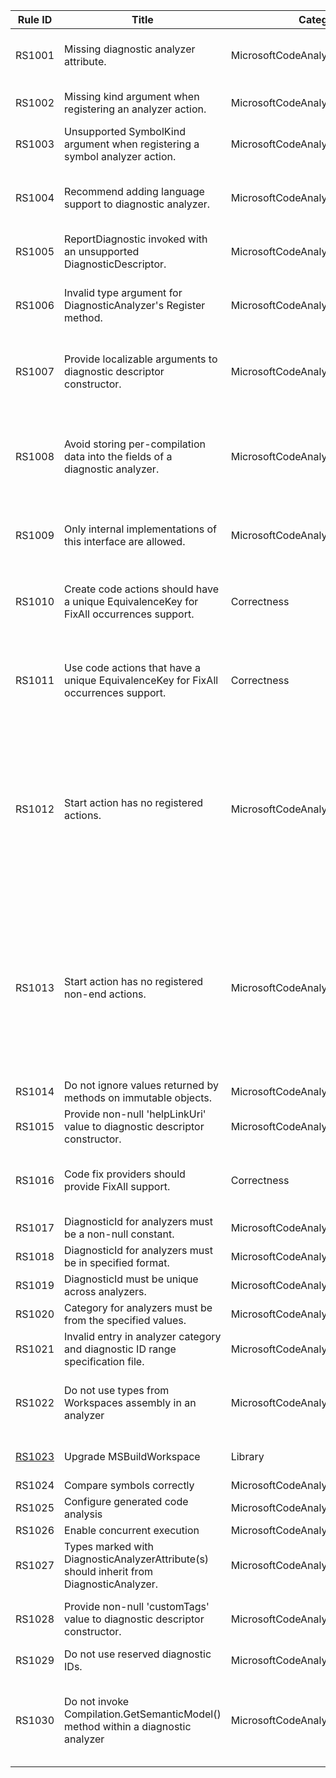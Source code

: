 
Rule ID | Title | Category | Enabled | Severity | CodeFix | Description |
--------|-------|----------|---------|----------|---------|--------------------------------------------------------------------------------------------------------------|
RS1001 | Missing diagnostic analyzer attribute. | MicrosoftCodeAnalysisCorrectness | True | Warning | True | Non-abstract sub-types of DiagnosticAnalyzer should be marked with DiagnosticAnalyzerAttribute(s). The argument to this attribute(s), if any, determine the supported languages for the analyzer. Analyzer types without this attribute will be ignored by the analysis engine. |
RS1002 | Missing kind argument when registering an analyzer action. | MicrosoftCodeAnalysisCorrectness | True | Warning | False | You must specify at least one syntax, symbol or operation kind when registering a syntax, symbol, or operation analyzer action respectively. Otherwise, the registered action will never be invoked during analysis. |
RS1003 | Unsupported SymbolKind argument when registering a symbol analyzer action. | MicrosoftCodeAnalysisCorrectness | True | Warning | False | SymbolKind '{0}' is not supported for symbol analyzer actions. |
RS1004 | Recommend adding language support to diagnostic analyzer. | MicrosoftCodeAnalysisCorrectness | True | Warning | False | Diagnostic analyzer is marked as supporting only one language, but the analyzer assembly doesn't seem to refer to any language specific CodeAnalysis assemblies, and so is likely to work for more than one language. Consider adding an additional language argument to DiagnosticAnalyzerAttribute. |
RS1005 | ReportDiagnostic invoked with an unsupported DiagnosticDescriptor. | MicrosoftCodeAnalysisCorrectness | True | Warning | False | ReportDiagnostic should only be invoked with supported DiagnosticDescriptors that are returned from DiagnosticAnalyzer.SupportedDiagnostics property. Otherwise, the reported diagnostic will be filtered out by the analysis engine. |
RS1006 | Invalid type argument for DiagnosticAnalyzer's Register method. | MicrosoftCodeAnalysisCorrectness | True | Warning | False | DiagnosticAnalyzer's language-specific Register methods, such as RegisterSyntaxNodeAction, RegisterCodeBlockStartAction and RegisterCodeBlockEndAction, expect a language-specific 'SyntaxKind' type argument for it's 'TLanguageKindEnumName' type parameter. Otherwise, the registered analyzer action can never be invoked during analysis. |
RS1007 | Provide localizable arguments to diagnostic descriptor constructor. | MicrosoftCodeAnalysisLocalization | False | Warning | False | If your diagnostic analyzer and it's reported diagnostics need to be localizable, then the supported DiagnosticDescriptors used for constructing the diagnostics must also be localizable. If so, then localizable argument(s) must be provided for parameter 'title' (and optionally 'description') to the diagnostic descriptor constructor to ensure that the descriptor is localizable. |
RS1008 | Avoid storing per-compilation data into the fields of a diagnostic analyzer. | MicrosoftCodeAnalysisPerformance | True | Warning | False | Instance of a diagnostic analyzer might outlive the lifetime of compilation. Hence, storing per-compilation data, such as symbols, into the fields of a diagnostic analyzer might cause stale compilations to stay alive and cause memory leaks.  Instead, you should store this data on a separate type instantiated in a compilation start action, registered using 'AnalysisContext.RegisterCompilationStartAction' API. An instance of this type will be created per-compilation and it won't outlive compilation's lifetime, hence avoiding memory leaks. |
RS1009 | Only internal implementations of this interface are allowed. | MicrosoftCodeAnalysisCompatibility | True | Error | False | The author of this interface did not intend to have third party implementations of this interface and reserves the right to change it. Implementing this interface could therefore result in a source or binary compatibility issue with a future version of this interface. |
RS1010 | Create code actions should have a unique EquivalenceKey for FixAll occurrences support. | Correctness | True | Warning | False | A CodeFixProvider that intends to support fix all occurrences must classify the registered code actions into equivalence classes by assigning it an explicit, non-null equivalence key which is unique for each kind of code action created by this fixer. This enables the FixAllProvider to fix all diagnostics in the required scope by applying code actions from this fixer that are in the equivalence class of the trigger code action. |
RS1011 | Use code actions that have a unique EquivalenceKey for FixAll occurrences support. | Correctness | True | Warning | False | A CodeFixProvider that intends to support fix all occurrences must classify the registered code actions into equivalence classes by assigning it an explicit, non-null equivalence key which is unique for each kind of code action created by this fixer. This enables the FixAllProvider to fix all diagnostics in the required scope by applying code actions from this fixer that are in the equivalence class of the trigger code action. |
RS1012 | Start action has no registered actions. | MicrosoftCodeAnalysisPerformance | True | Warning | False | An analyzer start action enables performing stateful analysis over a given code unit, such as a code block, compilation, etc. Careful design is necessary to achieve efficient analyzer execution without memory leaks. Use the following guidelines for writing such analyzers:<br>1. Define a new scope for the registered start action, possibly with a private nested type for analyzing each code unit.<br>2. If required, define and initialize state in the start action.<br>3. Register at least one non-end action that refers to this state in the start action. If no such action is necessary, consider replacing the start action with a non-start action. For example, a CodeBlockStartAction with no registered actions or only a registered CodeBlockEndAction should be replaced with a CodeBlockAction.<br>4. If required, register an end action to report diagnostics based on the final state.<br> |
RS1013 | Start action has no registered non-end actions. | MicrosoftCodeAnalysisPerformance | True | Warning | False | An analyzer start action enables performing stateful analysis over a given code unit, such as a code block, compilation, etc. Careful design is necessary to achieve efficient analyzer execution without memory leaks. Use the following guidelines for writing such analyzers:<br>1. Define a new scope for the registered start action, possibly with a private nested type for analyzing each code unit.<br>2. If required, define and initialize state in the start action.<br>3. Register at least one non-end action that refers to this state in the start action. If no such action is necessary, consider replacing the start action with a non-start action. For example, a CodeBlockStartAction with no registered actions or only a registered CodeBlockEndAction should be replaced with a CodeBlockAction.<br>4. If required, register an end action to report diagnostics based on the final state.<br> |
RS1014 | Do not ignore values returned by methods on immutable objects. | MicrosoftCodeAnalysisCorrectness | True | Warning | False | Many objects exposed by Roslyn are immutable. The return value from a method invocation on these objects should not be ignored. |
RS1015 | Provide non-null 'helpLinkUri' value to diagnostic descriptor constructor. | MicrosoftCodeAnalysisDocumentation | False | Warning | False | The 'helpLinkUri' value is used to show information when this diagnostic in the error list. Every analyzer should have a helpLinkUri specified which points to a help page that does not change over time. |
RS1016 | Code fix providers should provide FixAll support. | Correctness | True | Warning | True | A CodeFixProvider should provide FixAll support to enable users to fix multiple instances of the underlying diagnostic with a single code fix. See documenation at https://github.com/dotnet/roslyn/blob/master/docs/analyzers/FixAllProvider.md for further details. |
RS1017 | DiagnosticId for analyzers must be a non-null constant. | MicrosoftCodeAnalysisDesign | True | Warning | False | DiagnosticId for analyzers must be a non-null constant. |
RS1018 | DiagnosticId for analyzers must be in specified format. | MicrosoftCodeAnalysisDesign | True | Warning | False | DiagnosticId for analyzers must be in specified format. |
RS1019 | DiagnosticId must be unique across analyzers. | MicrosoftCodeAnalysisDesign | True | Warning | False | DiagnosticId must be unique across analyzers. |
RS1020 | Category for analyzers must be from the specified values. | MicrosoftCodeAnalysisDesign | False | Warning | False | Category for analyzers must be from the specified values. |
RS1021 | Invalid entry in analyzer category and diagnostic ID range specification file. | MicrosoftCodeAnalysisDesign | True | Warning | False | Invalid entry in analyzer category and diagnostic ID range specification file. |
RS1022 | Do not use types from Workspaces assembly in an analyzer | MicrosoftCodeAnalysisCorrectness | True | Warning | False | Diagnostic analyzer types should not use types from Workspaces assemblies. Workspaces assemblies are only available when the analyzer executes in Visual Studio IDE live analysis, but are not available during command line build. Referencing types from Workspaces assemblies will lead to runtime exception during analyzer execution in command line build. |
[RS1023](https://go.microsoft.com/fwlink/?linkid=874285) | Upgrade MSBuildWorkspace | Library | True | Warning | False | MSBuildWorkspace has moved to the Microsoft.CodeAnalysis.Workspaces.MSBuild NuGet package and there are breaking API changes. |
RS1024 | Compare symbols correctly | MicrosoftCodeAnalysisCorrectness | True | Warning | True | Symbols should be compared for equality, not identity. |
RS1025 | Configure generated code analysis | MicrosoftCodeAnalysisCorrectness | True | Warning | True | Configure generated code analysis |
RS1026 | Enable concurrent execution | MicrosoftCodeAnalysisCorrectness | True | Warning | True | Enable concurrent execution |
RS1027 | Types marked with DiagnosticAnalyzerAttribute(s) should inherit from DiagnosticAnalyzer. | MicrosoftCodeAnalysisCorrectness | True | Warning | False | Inherit type '{0}' from DiagnosticAnalyzer or remove the DiagnosticAnalyzerAttribute(s). |
RS1028 | Provide non-null 'customTags' value to diagnostic descriptor constructor. | MicrosoftCodeAnalysisDocumentation | False | Warning | False | The 'customTags' value is used as a way to enable specific actions and filters on diagnostic descriptors based on the specific values of the tags. Every Roslyn analyzer should have at least one tag from the 'WellKnownDiagnosticTags' class. |
RS1029 | Do not use reserved diagnostic IDs. | MicrosoftCodeAnalysisDesign | True | Error | False | DiagnosticId for analyzers should not use reserved IDs. |
RS1030 | Do not invoke Compilation.GetSemanticModel() method within a diagnostic analyzer | MicrosoftCodeAnalysisCorrectness | True | Warning | False | 'GetSemanticModel' is an expensive method to invoke within a diagnostic analyzer because it creates a completely new semantic model, which does not share compilation data with the compiler or other analyzers. This incurs an additional performance cost during semantic analysis. Instead, consider registering a different analyzer action which allows used of a shared 'SemanticModel', such as 'RegisterOperationAction', 'RegisterSyntaxNodeAction', or 'RegisterSemanticModelAction'. |
